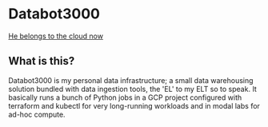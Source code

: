 # Databot3000
[He belongs to the cloud now](https://www.youtube.com/watch?v=-HUh9Sg7_eg)

## What is this?
Databot3000 is my personal data infrastructure; a small data warehousing solution bundled with data ingestion tools, the 'EL' to my ELT so to speak. It basically runs a bunch of Python jobs in a GCP project configured with terraform and kubectl for very long-running workloads and in modal labs for ad-hoc compute.